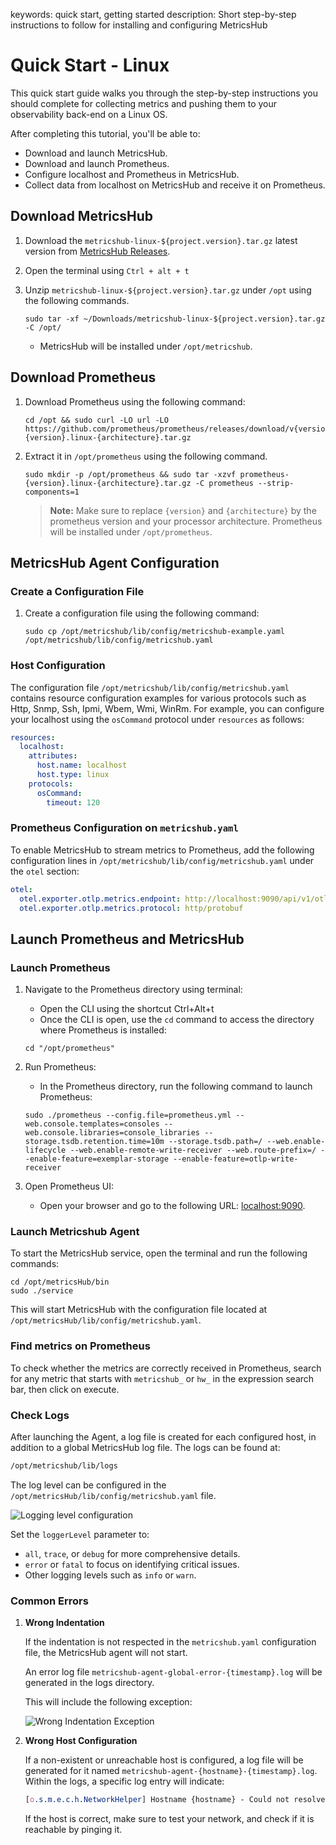 keywords: quick start, getting started
description: Short step-by-step instructions to follow for installing and configuring MetricsHub

# Quick Start - Linux

This quick start guide walks you through the step-by-step instructions you should complete for collecting metrics and pushing them to your observability back-end on a Linux OS.

After completing this tutorial, you'll be able to:
- Download and launch MetricsHub.
- Download and launch Prometheus.
- Configure localhost and Prometheus in MetricsHub.
- Collect data from localhost on MetricsHub and receive it on Prometheus.

## Download MetricsHub

1. Download the `metricshub-linux-${project.version}.tar.gz` latest version from [MetricsHub Releases](https://github.com/sentrysoftware/metricshub/releases/).

2. Open the terminal using `Ctrl + alt + t` 
3. Unzip `metricshub-linux-${project.version}.tar.gz` under `/opt` using the following commands.
    ```shell
    sudo tar -xf ~/Downloads/metricshub-linux-${project.version}.tar.gz -C /opt/
    ```
    - MetricsHub will be installed under `/opt/metricshub`.

## Download Prometheus

1. Download Prometheus using the following command:

   ```shell
   cd /opt && sudo curl -LO url -LO https://github.com/prometheus/prometheus/releases/download/v{version}/prometheus-{version}.linux-{architecture}.tar.gz
   ```

2. Extract it in `/opt/prometheus` using the following command.

   ```shell
   sudo mkdir -p /opt/prometheus && sudo tar -xzvf prometheus-{version}.linux-{architecture}.tar.gz -C prometheus --strip-components=1
   ```

   > **Note:**
   > Make sure to replace `{version}` and `{architecture}` by the prometheus version and your processor architecture.
   > Prometheus will be installed under `/opt/prometheus`.

## MetricsHub Agent Configuration

### Create a Configuration File

1. Create a configuration file using the following command:
   ```shell
   sudo cp /opt/metricshub/lib/config/metricshub-example.yaml /opt/metricshub/lib/config/metricshub.yaml
   ```

### Host Configuration

The configuration file `/opt/metricshub/lib/config/metricshub.yaml` contains resource configuration examples for various protocols such as Http, Snmp, Ssh, Ipmi, Wbem, Wmi, WinRm. For example, you can configure your localhost using the `osCommand` protocol under `resources` as follows:

```yaml
resources:
  localhost:
    attributes:
      host.name: localhost
      host.type: linux
    protocols:
      osCommand:
        timeout: 120
```

### Prometheus Configuration on `metricshub.yaml`

To enable MetricsHub to stream metrics to Prometheus, add the following configuration lines in `/opt/metricshub/lib/config/metricshub.yaml` under the `otel` section:

```yaml
otel:
  otel.exporter.otlp.metrics.endpoint: http://localhost:9090/api/v1/otlp/v1/metrics
  otel.exporter.otlp.metrics.protocol: http/protobuf
```

## Launch Prometheus and MetricsHub

### Launch Prometheus

1. Navigate to the Prometheus directory using terminal:
    - Open the CLI using the shortcut Ctrl+Alt+t
    - Once the CLI is open, use the `cd` command to access the directory where Prometheus is installed:

    ```shell
    cd "/opt/prometheus"
    ```

1. Run Prometheus:
    - In the Prometheus directory, run the following command to launch Prometheus:
    ```shell
    sudo ./prometheus --config.file=prometheus.yml --web.console.templates=consoles --web.console.libraries=console_libraries --storage.tsdb.retention.time=10m --storage.tsdb.path=/ --web.enable-lifecycle --web.enable-remote-write-receiver --web.route-prefix=/ --enable-feature=exemplar-storage --enable-feature=otlp-write-receiver
    ```

4. Open Prometheus UI:
    - Open your browser and go to the following URL: [localhost:9090](http://localhost:9090).

### Launch Metricshub Agent

To start the MetricsHub service, open the terminal and run the following commands:

```shell
cd /opt/metricsHub/bin
sudo ./service
```

This will start MetricsHub with the configuration file located at `/opt/metricsHub/lib/config/metricshub.yaml`.

### Find metrics on Prometheus

To check whether the metrics are correctly received in Prometheus, search for any metric that starts with `metricshub_` or `hw_` in the expression search bar, then click on execute.

### Check Logs

After launching the Agent, a log file is created for each configured host, in addition to a global MetricsHub log file. The logs can be found at:

```makefile
/opt/metricshub/lib/logs
```

The log level can be configured in the `/opt/metricsHub/lib/config/metricshub.yaml` file. 

![Logging level configuration](images/log-level.png)

Set the `loggerLevel` parameter to:
- `all`, `trace`, or `debug` for more comprehensive details.
- `error` or `fatal` to focus on identifying critical issues.
- Other logging levels such as `info` or `warn`.

### Common Errors

1. **Wrong Indentation**

    If the indentation is not respected in the `metricshub.yaml` configuration file, the MetricsHub agent will not start.

    An error log file `metricshub-agent-global-error-{timestamp}.log` will be generated in the logs directory.

    This will include the following exception:

    ![Wrong Indentation Exception](images/wrong-indentation-exception.png)

2. **Wrong Host Configuration**

    If a non-existent or unreachable host is configured, a log file will be generated for it named `metricshub-agent-{hostname}-{timestamp}.log`. Within the logs, a specific log entry will indicate:

    ```css
    [o.s.m.e.c.h.NetworkHelper] Hostname {hostname} - Could not resolve the hostname to a valid IP address. The host is considered remote.
    ```

    If the host is correct, make sure to test your network, and check if it is reachable by pinging it.